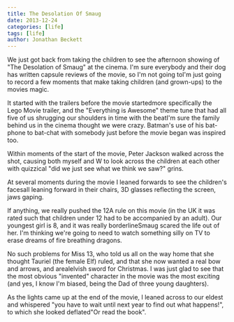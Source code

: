 ```yaml
---
title: The Desolation Of Smaug
date: 2013-12-24
categories: [life]
tags: [life]
author: Jonathan Beckett
---
```


We just got back from taking the children to see the afternoon showing of "The Desolation of Smaug" at the cinema. I'm sure everybody and their dog has written capsule reviews of the movie, so I'm not going toI'm just going to record a few moments that make taking children (and grown-ups) to the movies magic.

It started with the trailers before the movie startedmore specifically the Lego Movie trailer, and the "Everything is Awesome" theme tune that had all five of us shrugging our shoulders in time with the beatI'm sure the family behind us in the cinema thought we were crazy. Batman's use of his bat-phone to bat-chat with somebody just before the movie began was inspired too.

Within moments of the start of the movie, Peter Jackson walked across the shot, causing both myself and W to look across the children at each other with quizzical "did we just see what we think we saw?" grins.

At several moments during the movie I leaned forwards to see the children's facesall leaning forward in their chairs, 3D glasses reflecting the screen, jaws gaping.

If anything, we really pushed the 12A rule on this movie (in the UK it was rated such that children under 12 had to be accompanied by an adult). Our youngest girl is 8, and it was really borderlineSmaug scared the life out of her. I'm thinking we're going to need to watch something silly on TV to erase dreams of fire breathing dragons.

No such problems for Miss 13, who told us all on the way home that she thought Tauriel (the female Elf) ruled, and that she now wanted a real bow and arrows, and arealelvish sword for Christmas. I was just glad to see that the most obvious "invented" character in the movie was the most exciting (and yes, I know I'm biased, being the Dad of three young daughters).

As the lights came up at the end of the movie, I leaned across to our eldest and whispered "you have to wait until next year to find out what happens!", to which she looked deflated"Or read the book".